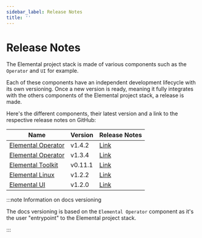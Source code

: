 ```yaml
---
sidebar_label: Release Notes
title: ''
---
```


<head>
  <link rel="canonical" href="https://elemental.docs.rancher.com/release-notes"/>
</head>

# Release Notes

The Elemental project stack is made of various components such as the `Operator` and `UI` for example.

Each of these components have an independent development lifecycle with its own versioning. Once a new version is ready, meaning it fully integrates with the others components of the Elemental project stack, a release is made.

Here's the different components, their latest version and a link to the respective release notes on GitHub:

| Name                                                                 | Version | Release Notes                                                              |
|----------------------------------------------------------------------|---------|----------------------------------------------------------------------------|
| [Elemental Operator](https://github.com/rancher/elemental-operator/) | v1.4.2  | [Link](https://github.com/rancher/elemental-operator/releases/tag/v1.4.2)  |
| [Elemental Operator](https://github.com/rancher/elemental-operator/) | v1.3.4  | [Link](https://github.com/rancher/elemental-operator/releases/tag/v1.3.4)  |
| [Elemental Toolkit](https://github.com/rancher/elemental-toolkit/)   | v0.11.1 | [Link](https://github.com/rancher/elemental-toolkit/releases/tag/v0.11.1)  |
| [Elemental Linux](https://github.com/rancher/elemental)              | v1.2.2  | [Link](https://github.com/rancher/elemental/releases/tag/v1.2.2)           |
| [Elemental UI](https://github.com/rancher/elemental-ui)              | v1.2.0  | [Link](https://github.com/rancher/elemental-ui/releases/tag/elemental-1.2.0) |

:::note Information on docs versioning

The docs versioning is based on the `Elemental Operator` component as it's the user "entrypoint" to the Elemental project stack.

:::
